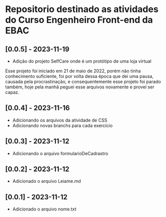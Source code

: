 # Repositorio destinado as atividades do Curso Engenheiro Front-end da EBAC

## [0.0.5] - 2023-11-19
- Adição do projeto SelfCare onde é um protótipo de uma loja virtual

Esse projeto foi iniciado em 21 de maio de 2022, porém não tinha conhecimento suficiente, foi por volta dessa época que dei uma pausa, causada pela procrastinação, e consequentemente esse projeto foi parado também, hoje pela manhã peguei esse arquivos novamente e provei ser capaz.

## [0.0.4] - 2023-11-16
- Adicionando os arquivos da atividade de CSS
- Adicionando novas branchs para cada exercício
## [0.0.3] - 2023-11-12
- Adicionando o arquivo formularioDeCadrastro
## [0.0.2] - 2023-11-12
- Adicionado o arquivo Leiame.md
## [0.0.1] - 2023-11-12
- Adicionado o arquivo nome.txt
